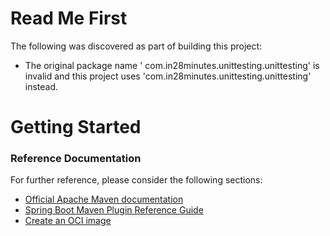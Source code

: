 # Read Me First
The following was discovered as part of building this project:

* The original package name ' com.in28minutes.unittesting.unittesting' is invalid and this project uses 'com.in28minutes.unittesting.unittesting' instead.

# Getting Started

### Reference Documentation
For further reference, please consider the following sections:

* [Official Apache Maven documentation](https://maven.apache.org/guides/index.html)
* [Spring Boot Maven Plugin Reference Guide](https://docs.spring.io/spring-boot/docs/2.5.3/maven-plugin/reference/html/)
* [Create an OCI image](https://docs.spring.io/spring-boot/docs/2.5.3/maven-plugin/reference/html/#build-image)

